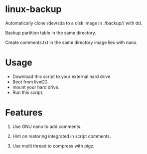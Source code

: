 # linux-backup

Automatically clone /dev/sda to a disk image in ./backup/<date>/ with dd.

Backup partition table in the same directory.

Create comments.txt in the same directory image lies with nano.

# Usage

* Download this script to your external hard drive.
* Boot from liveCD.
* mount your hard drive.
* Run this script.

# Features

1. Use GNU nano to add comments.

2. Hint on restoring integrated in script comments.

3. Use multi thread to compress with pigz.


